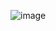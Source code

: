 ![image](https://user-images.githubusercontent.com/63374020/183065433-9a3106e6-b761-41b3-bd51-2bfd6ba9d977.png)
